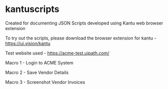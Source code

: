 # kantuscripts

Created for documenting JSON Scripts developed using Kantu web browser extension

To try out the scripts, please download the browser extension for kantu - https://ui.vision/kantu

Test website used - https://acme-test.uipath.com/

Macro 1 - Login to ACME System

Macro 2 - Save Vendor Details

Macro 3 - Screenshot Vendor Invoices
